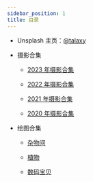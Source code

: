```yaml
---
sidebar_position: 1
title: 目录
---
```


-   Unsplash 主页：[@talaxy](https://unsplash.com/@talaxy)

-   摄影合集

    -   [2023 年摄影合集](/gallery/2023/2023-01-25)

    -   [2022 年摄影合集](/gallery/2022/2022-02-09)

    -   [2021 年摄影合集](/gallery/2021/2021-03-24)

    -   [2020 年摄影合集](/gallery/2020/2020-08-12)

-   绘图合集

    -   [杂物间](/gallery/some/mess)

    -   [植物](/gallery/some/plant)

    -   [数码宝贝](/gallery/some/digimon)
